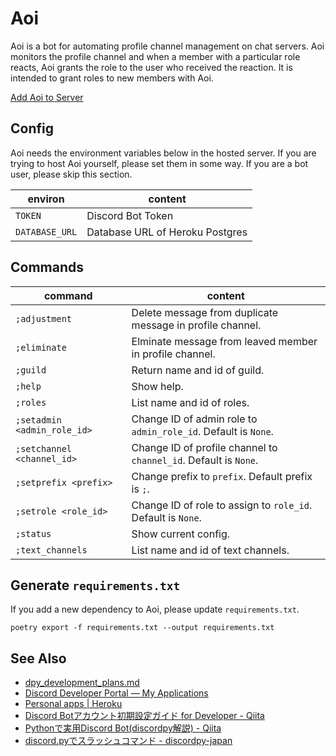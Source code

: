 # Aoi
Aoi is a bot for automating profile channel management on chat servers.
Aoi monitors the profile channel and when a member with a particular role reacts, Aoi grants the role to the user who received the reaction.
It is intended to grant roles to new members with Aoi.

[Add Aoi to Server](https://discord.com/api/oauth2/authorize?client_id=1004329762484916304&permissions=268512256&scope=bot)

## Config
Aoi needs the environment variables below in the hosted server.
If you are trying to host Aoi yourself, please set them in some way.
If you are a bot user, please skip this section.

|    environ     |             content             |
| -------------- | ------------------------------- |
| `TOKEN`        | Discord Bot Token               |
| `DATABASE_URL` | Database URL of Heroku Postgres |

## Commands

|           command           |                             content                              |
| --------------------------- | ---------------------------------------------------------------- |
| `;adjustment`               | Delete message from duplicate message in profile channel.        |
| `;eliminate`                | Elminate message from leaved member in profile channel.          |
| `;guild`                    | Return name and id of guild.                                     |
| `;help`                     | Show help.                                                       |
| `;roles`                    | List name and id of roles.                                       |
| `;setadmin <admin_role_id>` | Change ID of admin role to `admin_role_id`. Default is `None`.   |
| `;setchannel <channel_id>`  | Change ID of profile channel to `channel_id`. Default is `None`. |
| `;setprefix <prefix>`       | Change prefix to `prefix`. Default prefix is `;`.                |
| `;setrole <role_id>`        | Change ID of role to assign to `role_id`. Default is `None`.     |
| `;status`                   | Show current config.                                             |
| `;text_channels`            | List name and id of text channels.                               |


## Generate `requirements.txt`
If you add a new dependency to Aoi, please update `requirements.txt`.

```
poetry export -f requirements.txt --output requirements.txt
```

## See Also
- [dpy\_development\_plans\.md](https://gist.github.com/Rapptz/c4324f17a80c94776832430007ad40e6)
- [Discord Developer Portal — My Applications](https://discord.com/developers/applications)
- [Personal apps \| Heroku](https://dashboard.heroku.com/apps)
- [Discord Botアカウント初期設定ガイド for Developer \- Qiita](https://qiita.com/1ntegrale9/items/cb285053f2fa5d0cccdf)
- [Pythonで実用Discord Bot\(discordpy解説\) \- Qiita](https://qiita.com/1ntegrale9/items/9d570ef8175cf178468f)
- [discord\.pyでスラッシュコマンド \- discordpy\-japan](https://scrapbox.io/discordpy-japan/discord.py%E3%81%A7%E3%82%B9%E3%83%A9%E3%83%83%E3%82%B7%E3%83%A5%E3%82%B3%E3%83%9E%E3%83%B3%E3%83%89)
